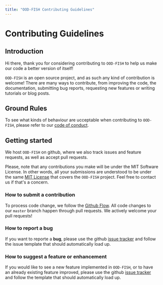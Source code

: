 ```yaml
---
title: "OOD-FISH Contributing Guidelines"
---
```


# Contributing Guidelines

## Introduction

Hi there, thank you for considering contributing to `OOD-FISH` to help us make our code a better version of itself!

`OOD-FISH` is an open source project, and as such any kind of contribution is welcome! There are many ways to contribute, from improving the code, the documentation, submitting bug reports, requesting new features or writing tutorials or blog posts.

## Ground Rules

To see what kinds of behaviour are ucceptable when contributing to `OOD-FISH`, please refer to our [code of conduct](https://ggirelli.github.io/gpseqc/code_of_conduct).

## Getting started

We host `OOD-FISH` on github, where we also track issues and feature requests, as well as accept pull requests.

Please, note that any contributions you make will be under the MIT Software License. In other words, all your submissions are understood to be under the same [MIT License](http://choosealicense.com/licenses/mit/) that covers the `OOD-FISH` project. Feel free to contact us if that's a concern.

### How to submit a contribution

To process code change, we follow the [Github Flow](https://guides.github.com/introduction/flow/index.html). All code changes to our `master` branch happen through pull requests. We actively welcome your pull requests!

### How to report a bug

If you want to reporte a **bug**, please use the github [issue tracker](https://github.com/ggirelli/ood-fish/issues) and follow the issue template that should automatically load up.

### How to suggest a feature or enhancement

If you would like to see a new feature implemented in `OOD-FISH`, or to have an already existing feature improved, please use the github [issue tracker](https://github.com/ggirelli/ood-fish/issues) and follow the template that should automatically load up.